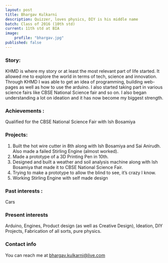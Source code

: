 ```yaml
---
layout: post
title: Bhargav Kulkarni
description: Quizzer, loves physics, DIY is his middle name 
batch: Class of 2016 (10th std)
current: 11th std at BIA
image: 
    profile: "bhargav.jpg"
published: false
---
```


### Story: 

KHMD is where my story or at least the most relevant part of life started. It allowed me to explore the world in terms of tech, science and innovation. Through KHMD I was able to get an idea of programming, building web-pages as well as how to use the arduino. I also started taking part in various science fairs like CBSE National Science fair and so on. I also began understanding a lot on ideation and it has now become my biggest strength. 


### Achievements : 

Qualified for the CBSE National Science Fair with Ish Bosamiya

### Projects: 

1. Built the hot wire cutter in 8th along with Ish Bosamiya and Sai Anirudh. Also made a failed Stirling Engine (almost worked).
2. Made a prototype of a 3D Printing Pen in 10th.
3. Designed and built a weather and soil analysis machine along with Ish Bosamiya that made it to CBSE National Science Fair.
4. Trying to make a prototype to allow the blind to see, it’s crazy I know.
5. Working Stirling Engine with self made design

### Past interests : 

Cars

### Present interests

Arduino, Engines, Product design (as well as Creative Design), Ideation,  DIY Projects, Fabrication of all sorts, pure physics.

### Contact info

You can reach me at bhargav.kulkarni@live.com 



